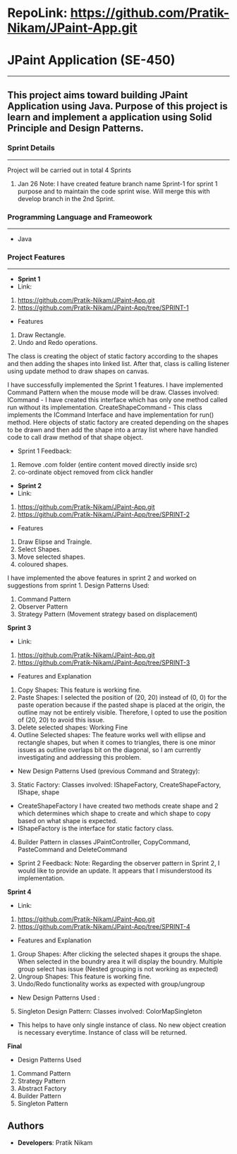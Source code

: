 # RepoLink: https://github.com/Pratik-Nikam/JPaint-App.git
# JPaint Application (SE-450)
---
This project aims toward building JPaint Application using Java. Purpose of this project is learn and implement a application using Solid Principle and Design Patterns.
---

### Sprint Details
---
Project will be carried out in total 4 Sprints
1. Jan 26
Note: I have created feature branch name Sprint-1 for sprint 1 purpose and to maintain the code sprint wise. Will merge this with develop branch in the 2nd Sprint.

### Programming Language and Frameowork
---
* Java


### Project Features
---
* **Sprint 1**
* Link: 
1. https://github.com/Pratik-Nikam/JPaint-App.git
2. https://github.com/Pratik-Nikam/JPaint-App/tree/SPRINT-1

* Features

1. Draw Rectangle. 
2. Undo and Redo operations.

The class is creating the object of static factory according to the shapes and then adding the 
shapes into linked list. After that, class is calling listener using update method to draw shapes on canvas.

I have successfully implemented the Sprint 1 features. I have implemented Command Pattern when the mouse mode will be draw. 
Classes involved:
ICommand - I have created this interface which has only one method called run without its implementation.
CreateShapeCommand - This  class implements the ICommand Interface and have implementation for run() method.
Here objects of static factory are created depending on the shapes to be drawn and then add the shape into a 
array list where have handled code to call draw method of that shape object.

* Sprint 1 Feedback:
1. Remove .com folder (entire content moved directly inside src)
2. co-ordinate object removed from click handler


* **Sprint 2**
* Link: 
1. https://github.com/Pratik-Nikam/JPaint-App.git
2. https://github.com/Pratik-Nikam/JPaint-App/tree/SPRINT-2

* Features

1. Draw Elipse and Traingle.
2. Select Shapes.
3. Move selected shapes.
4. coloured shapes.

I have implemented the above features in sprint 2  and worked on suggestions from sprint 1.
Design Patterns Used:
1. Command Pattern
2. Observer Pattern 
3. Strategy Pattern (Movement strategy based on displacement)


**Sprint 3**
* Link:
1. https://github.com/Pratik-Nikam/JPaint-App.git
2. https://github.com/Pratik-Nikam/JPaint-App/tree/SPRINT-3

* Features and Explanation

1. Copy Shapes: This feature is working fine.
2. Paste Shapes: I selected the position of (20, 20) instead of (0, 0) for the paste operation because if the pasted shape is placed at the origin, the outline may not be entirely visible. Therefore, I opted to use the position of (20, 20) to avoid this issue. 
3. Delete selected shapes: Working Fine
4. Outline Selected shapes: The feature works well with ellipse and rectangle shapes, but when it comes to triangles, there is one minor issues as outline overlaps bit on the diagonal, so I am currently investigating and addressing this problem.


* New Design Patterns Used (previous Command and Strategy):
3. Static Factory:
Classes involved: IShapeFactory, CreateShapeFactory, IShape, shape
* CreateShapeFactory I have created two methods create shape and 2 which 
determines  which shape to create and which shape to copy based on what shape is expected.
* IShapeFactory is the interface for static factory class.

4. Builder Pattern in classes JPaintController, CopyCommand, PasteCommand and DeleteCommand

* Sprint 2 Feedback:
Note: Regarding the observer pattern in Sprint 2, I would like to provide an update. It appears that I misunderstood its implementation.

**Sprint 4**
* Link:
1. https://github.com/Pratik-Nikam/JPaint-App.git
2. https://github.com/Pratik-Nikam/JPaint-App/tree/SPRINT-4

* Features and Explanation

1. Group Shapes: After clicking the selected shapes it groups the shape. When selected in the boundry area it will display the boundry. Multiple group select has issue (Nested grouping is not working as expected)  
2. Ungroup Shapes: This feature is working fine.
3. Undo/Redo functionality works as expected with group/ungroup


* New Design Patterns Used :
5. Singleton Design Pattern:
   Classes involved: ColorMapSingleton
* This helps to have only single instance of class. No new object creation is necessary everytime. Instance of class will be returned.


**Final**
* Design Patterns Used
1. Command Pattern
2. Strategy Pattern
3. Abstract Factory
4. Builder Pattern
5. Singleton Pattern


## Authors

* **Developers**: Pratik Nikam